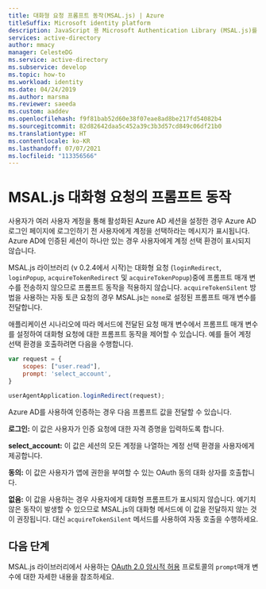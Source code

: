 ```yaml
---
title: 대화형 요청 프롬프트 동작(MSAL.js) | Azure
titleSuffix: Microsoft identity platform
description: JavaScript 용 Microsoft Authentication Library (MSAL.js)를 사용하여 대화형 호출에서 프롬프트 동작의 사용자 지정 방법을 알아보세요.
services: active-directory
author: mmacy
manager: CelesteDG
ms.service: active-directory
ms.subservice: develop
ms.topic: how-to
ms.workload: identity
ms.date: 04/24/2019
ms.author: marsma
ms.reviewer: saeeda
ms.custom: aaddev
ms.openlocfilehash: f9f81bab52d60e38f07eae8ad8be217fd54082b4
ms.sourcegitcommit: 82d82642daa5c452a39c3b3d57cd849c06df21b0
ms.translationtype: HT
ms.contentlocale: ko-KR
ms.lasthandoff: 07/07/2021
ms.locfileid: "113356566"
---
```

# <a name="prompt-behavior-in-msaljs-interactive-requests"></a>MSAL.js 대화형 요청의 프롬프트 동작

사용자가 여러 사용자 계정을 통해 활성화된 Azure AD 세션을 설정한 경우 Azure AD 로그인 페이지에 로그인하기 전 사용자에게 계정을 선택하라는 메시지가 표시됩니다. Azure AD에 인증된 세션이 하나만 있는 경우 사용자에게 계정 선택 환경이 표시되지 않습니다.

MSAL.js 라이브러리 (v 0.2.4에서 시작)는 대화형 요청 (`loginRedirect`, `loginPopup`, `acquireTokenRedirect` 및 `acquireTokenPopup`)중에 프롬프트 매개 변수를 전송하지 않으므로 프롬프트 동작을 적용하지 않습니다. `acquireTokenSilent` 방법을 사용하는 자동 토큰 요청의 경우 MSAL.js는 `none`로 설정된 프롬프트 매개 변수를 전달합니다.

애플리케이션 시나리오에 따라 메서드에 전달된 요청 매개 변수에서 프롬프트 매개 변수를 설정하여 대화형 요청에 대한 프롬프트 동작을 제어할 수 있습니다. 예를 들어 계정 선택 환경을 호출하려면 다음을 수행합니다.

```javascript
var request = {
    scopes: ["user.read"],
    prompt: 'select_account',
}

userAgentApplication.loginRedirect(request);
```


Azure AD를 사용하여 인증하는 경우 다음 프롬프트 값을 전달할 수 있습니다.

**로그인:** 이 값은 사용자가 인증 요청에 대한 자격 증명을 입력하도록 합니다.

**select_account:** 이 값은 세션의 모든 계정을 나열하는 계정 선택 환경을 사용자에게 제공합니다.

**동의:** 이 값은 사용자가 앱에 권한을 부여할 수 있는 OAuth 동의 대화 상자를 호출합니다.

**없음:** 이 값을 사용하는 경우 사용자에게 대화형 프롬프트가 표시되지 않습니다. 예기치 않은 동작이 발생할 수 있으므로 MSAL.js의 대화형 메서드에 이 값을 전달하지 않는 것이 권장됩니다. 대신 `acquireTokenSilent` 메서드를 사용하여 자동 호출을 수행하세요.

## <a name="next-steps"></a>다음 단계

MSAL.js 라이브러리에서 사용하는 [OAuth 2.0 암시적 허용](v2-oauth2-implicit-grant-flow.md) 프로토콜의 `prompt`매개 변수에 대한 자세한 내용을 참조하세요.
